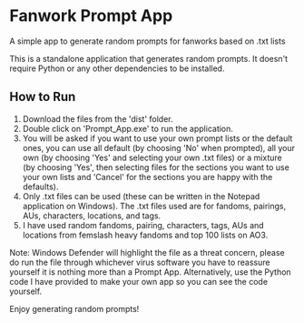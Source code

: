 # Fanwork Prompt App
A simple app to generate random prompts for fanworks based on .txt lists

This is a standalone application that generates random prompts. It doesn't require Python or any other dependencies to be installed. 

## How to Run

1. Download the files from the 'dist' folder.
2. Double click on 'Prompt_App.exe' to run the application.
3. You will be asked if you want to use your own prompt lists or the default ones, you can use all default (by choosing 'No' when prompted), all your own (by choosing 'Yes' and selecting your own .txt files) or a mixture (by choosing 'Yes', then selecting files for the sections you want to use your own lists and 'Cancel' for the sections you are happy with the defaults).
4. Only .txt files can be used (these can be written in the Notepad application on Windows). The .txt files used are for fandoms, pairings, AUs, characters, locations, and tags.
5. I have used random fandoms, pairing, characters, tags, AUs and locations from femslash heavy fandoms and top 100 lists on AO3. 

Note: Windows Defender will highlight the file as a threat concern, please do run the file through whichever virus software you have to reassure yourself it is nothing more than a Prompt App. Alternatively, use the Python code I have provided to make your own app so you can see the code yourself.

Enjoy generating random prompts!
